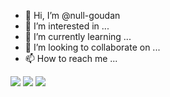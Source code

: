 - 👋 Hi, I’m @null-goudan
- 👀 I’m interested in ...
- 🌱 I’m currently learning ...
- 💞️ I’m looking to collaborate on ...
- 📫 How to reach me ...

<!---
null-goudan/null-goudan is a ✨ special ✨ repository because its `README.md` (this file) appears on your GitHub profile.
You can click the Preview link to take a look at your changes.
--->
<img src="https://github-readme-stats.vercel.app/api?username=null-goudan&count_private=true">
<img src="https://github-readme-stats.vercel.app/api/top-langs/?username=null-goudan&layout=compact">
<img src="https://activity-graph.herokuapp.com/graph?username=null-goudan">
